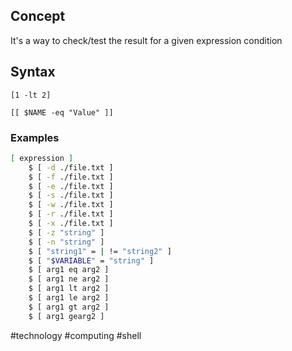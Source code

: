 
## Concept

It's a way to check/test the result for a given expression condition

## Syntax

```
[1 -lt 2]

[[ $NAME -eq "Value" ]]
```

### Examples

```bash
[ expression ]
    $ [ -d ./file.txt ]
    $ [ -f ./file.txt ]
    $ [ -e ./file.txt ]
    $ [ -s ./file.txt ]
    $ [ -w ./file.txt ]
    $ [ -r ./file.txt ]
    $ [ -x ./file.txt ]
    $ [ -z "string" ]
    $ [ -n "string" ]
    $ [ "string1" = | != "string2" ]
    $ [ "$VARIABLE" = "string" ]
    $ [ arg1 eq arg2 ]
    $ [ arg1 ne arg2 ]
    $ [ arg1 lt arg2 ]
    $ [ arg1 le arg2 ]
    $ [ arg1 gt arg2 ]
    $ [ arg1 gearg2 ]
```

#technology #computing #shell 